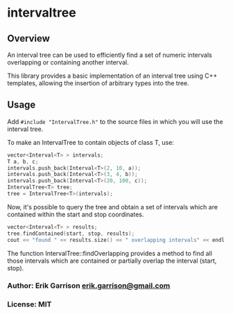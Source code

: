 # intervaltree

## Overview

An interval tree can be used to efficiently find a set of numeric intervals overlapping or containing another interval.

This library provides a basic implementation of an interval tree using C++ templates, allowing the insertion of
arbitrary types into the tree.

## Usage

Add `#include "IntervalTree.h"` to the source files in which you will use the interval tree.

To make an IntervalTree to contain objects of class T, use:

```c++
vector<Interval<T> > intervals;
T a, b, c;
intervals.push_back(Interval<T>(2, 10, a));
intervals.push_back(Interval<T>(3, 4, b));
intervals.push_back(Interval<T>(20, 100, c));
IntervalTree<T> tree;
tree = IntervalTree<T>(intervals);
```

Now, it's possible to query the tree and obtain a set of intervals which are contained within the start and stop
coordinates.

```c++
vector<Interval<T> > results;
tree.findContained(start, stop, results);
cout << "found " << results.size() << " overlapping intervals" << endl;
```

The function IntervalTree::findOverlapping provides a method to find all those intervals which are contained or
partially overlap the interval (start, stop).

### Author: Erik Garrison <erik.garrison@gmail.com>

### License: MIT

